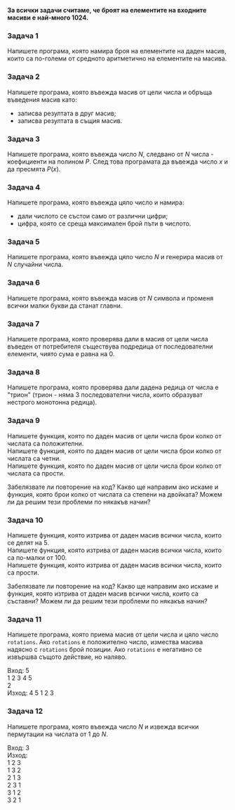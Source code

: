 **За всички задачи считаме, че броят на елементите на входните масиви е най-много 1024.**

### Задача 1

Напишете програма, която намира броя на елементите на даден масив,
които са по-големи от средното аритметично на елементите на масива.

### Задача 2

Напишете програма, която въвежда масив от цели числа и обръща въведения масив като:
- записва резултата в друг масив;
- записва резултата в същия масив.

### Задача 3

Напишете програма, която въвежда число $N$, следвано от $N$ числа - коефициенти на полином $P$.
След това програмата да въвежда число $x$ и да пресмята $P(x)$.

### Задача 4

Напишете програма, която въвежда цяло число и намира:
- дали числото се състои само от различни цифри;
- цифра, която се среща максимален брой пъти в числото.

### Задача 5

Напишете програма, която въвежда цяло число $N$ и генерира масив от $N$ случайни числа.

### Задача 6

Напишете програма, която въвежда масив от $N$ символа и променя всички малки букви да станат главни.

### Задача 7

Напишете програма, която провeрява дали в масив от цели числа въведен от
потребителя съществува подредица от последователни елементи, чиято сума е равна на 0.

### Задача 8

Напишете програма, която проверява дали дадена редица от числа е "трион"
(трион - няма 3 последователни числа, които образуват нестрого монотонна редица).

### Задача 9

Напишете функция, която по даден масив от цели числа брои колко от числата са положителни.  
Напишете функция, която по даден масив от цели числа брои колко от числата са четни.  
Напишете функция, която по даден масив от цели числа брои колко от числата са прости.

Забелязвате ли повторение на код? Какво ще направим ако искаме и функция,
която брои колко от числата са степени на двойката?
Можем ли да решим тези проблеми по някакъв начин?

### Задача 10

Напишете функция, която изтрива от даден масив всички числа, които се делят на 5.  
Напишете функция, която изтрива от даден масив всички числа, които са по-малки от 100.  
Напишете функция, която изтрива от даден масив всички числа, които са прости.

Забелязвате ли повторение на код? Какво ще направим ако искаме и функция,
която изтрива от даден масив всички числа, които са съставни?
Можем ли да решим тези проблеми по някакъв начин?

### Задача 11

Напишете програма, която приема масив от цели числа и цяло число `rotations`. Ако
`rotations` е положително число, измества масива надясно с `rotations` брой позиции. Ако
`rotations` е негативно се извършва същото действие, но наляво.

Вход: 5  
1 2 3 4 5  
2  
Изход: 4 5 1 2 3

### Задача 12

Напишете програма, която въвежда число $N$ и извежда всички пермутации на числата от 1 до $N$.

Вход: 3  
Изход:  
1 2 3  
1 3 2  
2 1 3  
2 3 1  
3 1 2  
3 2 1